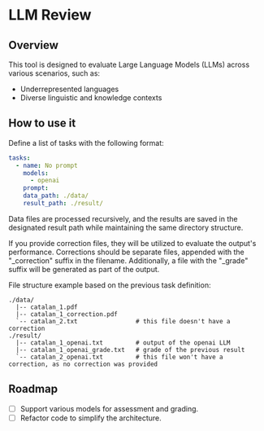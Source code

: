 # LLM Review

## Overview

This tool is designed to evaluate Large Language Models (LLMs) across various scenarios, such as:

- Underrepresented languages
- Diverse linguistic and knowledge contexts

## How to use it

Define a list of tasks with the following format:

```yaml
tasks:
  - name: No prompt
    models:
      - openai
    prompt:
    data_path: ./data/
    result_path: ./result/
```


Data files are processed recursively, and the results are saved in the designated result path while maintaining the same directory structure.

If you provide correction files, they will be utilized to evaluate the output's performance. Corrections should be separate files,
appended with the "_correction" suffix in the filename. Additionally, a file with the "_grade" suffix will be generated as part of the output.

File structure example based on the previous task definition:

```
./data/
  |-- catalan_1.pdf
  |-- catalan_1_correction.pdf
  `-- catalan_2.txt                # this file doesn't have a correction
./result/
  |-- catalan_1_openai.txt         # output of the openai LLM
  |-- catalan_1_openai_grade.txt   # grade of the previous result
  `-- catalan_2_openai.txt         # this file won't have a correction, as no correction was provided
```

## Roadmap

- [ ] Support various models for assessment and grading.
- [ ] Refactor code to simplify the architecture.
